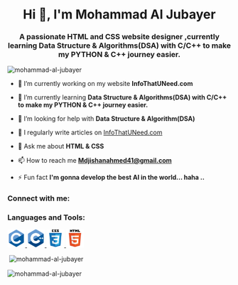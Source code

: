 <h1 align="center">Hi 👋, I'm Mohammad Al Jubayer</h1>
<h3 align="center">A passionate HTML and CSS website designer ,currently learning Data Structure & Algorithms(DSA) with C/C++ to make my PYTHON & C++ journey easier.</h3>

<p align="left"> <img src="https://komarev.com/ghpvc/?username=mohammad-al-jubayer&label=Profile%20views&color=0e75b6&style=flat" alt="mohammad-al-jubayer" /> </p>

- 🔭 I’m currently working on my website **InfoThatUNeed.com**

- 🌱 I’m currently learning **Data Structure & Algorithms(DSA) with C/C++ to make my PYTHON & C++ journey easier.**

- 🤝 I’m looking for help with **Data Structure & Algorithm(DSA)**

- 📝 I regularly write articles on [InfoThatUNeed.com](InfoThatUNeed.com)

- 💬 Ask me about **HTML & CSS**

- 📫 How to reach me **Mdjishanahmed41@gmail.com**

- ⚡ Fun fact **I'm gonna develop the best AI in the world... haha ..**

<h3 align="left">Connect with me:</h3>
<p align="left">
</p>

<h3 align="left">Languages and Tools:</h3>
<p align="left"> <a href="https://www.cprogramming.com/" target="_blank" rel="noreferrer"> <img src="https://raw.githubusercontent.com/devicons/devicon/master/icons/c/c-original.svg" alt="c" width="40" height="40"/> </a> <a href="https://www.w3schools.com/cpp/" target="_blank" rel="noreferrer"> <img src="https://raw.githubusercontent.com/devicons/devicon/master/icons/cplusplus/cplusplus-original.svg" alt="cplusplus" width="40" height="40"/> </a> <a href="https://www.w3schools.com/css/" target="_blank" rel="noreferrer"> <img src="https://raw.githubusercontent.com/devicons/devicon/master/icons/css3/css3-original-wordmark.svg" alt="css3" width="40" height="40"/> </a> <a href="https://www.w3.org/html/" target="_blank" rel="noreferrer"> <img src="https://raw.githubusercontent.com/devicons/devicon/master/icons/html5/html5-original-wordmark.svg" alt="html5" width="40" height="40"/> </a> </p>

<p>&nbsp;<img align="center" src="https://github-readme-stats.vercel.app/api?username=mohammad-al-jubayer&show_icons=true&locale=en" alt="mohammad-al-jubayer" /></p>

<p><img align="center" src="https://github-readme-streak-stats.herokuapp.com/?user=mohammad-al-jubayer&" alt="mohammad-al-jubayer" /></p>
